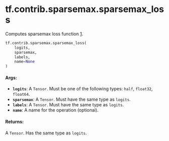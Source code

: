 <div itemscope itemtype="http://developers.google.com/ReferenceObject">
<meta itemprop="name" content="tf.contrib.sparsemax.sparsemax_loss" />
<meta itemprop="path" content="Stable" />
</div>

# tf.contrib.sparsemax.sparsemax_loss

Computes sparsemax loss function [1].

``` python
tf.contrib.sparsemax.sparsemax_loss(
    logits,
    sparsemax,
    labels,
    name=None
)
```

<!-- Placeholder for "Used in" -->

[1]: https://arxiv.org/abs/1602.02068

#### Args:


* <b>`logits`</b>: A `Tensor`. Must be one of the following types: `half`, `float32`,
  `float64`.
* <b>`sparsemax`</b>: A `Tensor`. Must have the same type as `logits`.
* <b>`labels`</b>: A `Tensor`. Must have the same type as `logits`.
* <b>`name`</b>: A name for the operation (optional).


#### Returns:

A `Tensor`. Has the same type as `logits`.

